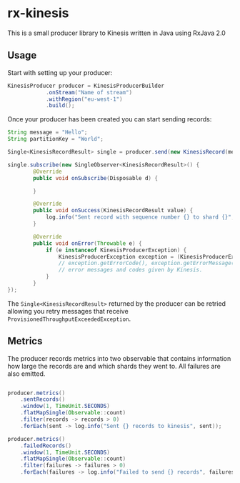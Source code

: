 # rx-kinesis

This is a small producer library to Kinesis written in Java using RxJava 2.0

## Usage

Start with setting up your producer:

```java
KinesisProducer producer = KinesisProducerBuilder
            .onStream("Name of stream")
            .withRegion("eu-west-1")
            .build();
```

Once your producer has been created you can start sending records:

```java
String message = "Hello";
String partitionKey = "World";

Single<KinesisRecordResult> single = producer.send(new KinesisRecord(message, partitionKey));

single.subscribe(new SingleObserver<KinesisRecordResult>() {
        @Override
        public void onSubscribe(Disposable d) {

        }

        @Override
        public void onSuccess(KinesisRecordResult value) {
            log.info("Sent record with sequence number {} to shard {}", result.getSequenceNumber(), result.getShardId());
        }

        @Override
        public void onError(Throwable e) {
            if (e instanceof KinesisProducerException) {
                KinesisProducerException exception = (KinesisProducerException) e;
                // exception.getErrorCode(), exception.getErrorMessage() will follow the
                // error messages and codes given by Kinesis.
            }
        }
});
```

The `Single<KinesisRecordResult>` returned by the producer can be retried
allowing you retry messages that receive `ProvisionedThroughputExceededException`.

## Metrics

The producer records metrics into two observable that contains information how
large the records are and which shards they went to. All failures are also
emitted.

```java

producer.metrics()
	.sentRecords()
	.window(1, TimeUnit.SECONDS)
	.flatMapSingle(Observable::count)
	.filter(records -> records > 0)
	.forEach(sent -> log.info("Sent {} records to kinesis", sent));

producer.metrics()
	.failedRecords()
	.window(1, TimeUnit.SECONDS)
	.flatMapSingle(Observable::count)
	.filter(failures -> failures > 0)
	.forEach(failures -> log.info("Failed to send {} records", failures));

```
